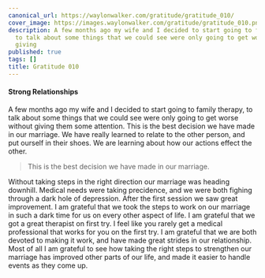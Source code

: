 ```yaml
---
canonical_url: https://waylonwalker.com/gratitude/gratitude_010/
cover_image: https://images.waylonwalker.com/gratitude/gratitude_010.png
description: A few months ago my wife and I decided to start going to family therapy,
  to talk about some things that we could see were only going to get worse without
  giving
published: true
tags: []
title: Gratitude 010
---
```


#### Strong Relationships

A few months ago my wife and I decided to start going to family therapy, to talk about some things that we could see were only going to get worse without giving them some attention.  This is the best decision we have made in our marriage.  We have really learned to relate to the other person, and put ourself in their shoes.  We are learning about how our actions effect the other.

> This is the best decision we have made in our marriage.

Without taking steps in the right direction our marriage was heading downhill.  Medical needs were taking precidence, and we were both fighing through a dark hole of depression.  After the first session we saw great improvement.  I am grateful that we took the steps to work on our marriage in such a dark time for us on every other aspect of life.  I am grateful that we got a great therapist on first try.  I feel like you rarely get a medical professional that works for you on the first try.  I am grateful that we are both devoted to making it work, and have made great strides in our relationship.  Most of all I am grateful to see how taking the right steps to strengthen our marriage has improved other parts of our life, and made it easier to handle events as they come up.